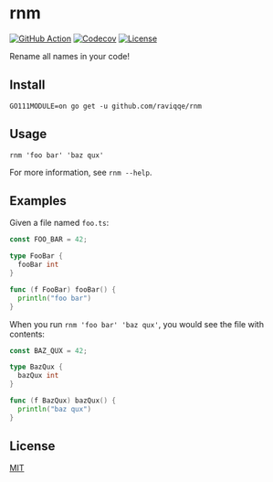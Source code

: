 # rnm

[![GitHub Action](https://img.shields.io/github/workflow/status/raviqqe/rnm/test?style=flat-square)](https://github.com/raviqqe/rnm/actions)
[![Codecov](https://img.shields.io/codecov/c/github/raviqqe/rnm.svg?style=flat-square)](https://codecov.io/gh/raviqqe/rnm)
[![License](https://img.shields.io/github/license/raviqqe/rnm.svg?style=flat-square)](LICENSE)

Rename all names in your code!

## Install

```
GO111MODULE=on go get -u github.com/raviqqe/rnm
```

## Usage

```
rnm 'foo bar' 'baz qux'
```

For more information, see `rnm --help`.

## Examples

Given a file named `foo.ts`:

```go
const FOO_BAR = 42;

type FooBar {
  fooBar int
}

func (f FooBar) fooBar() {
  println("foo bar")
}
```

When you run `rnm 'foo bar' 'baz qux'`, you would see the file with contents:

```go
const BAZ_QUX = 42;

type BazQux {
  bazQux int
}

func (f BazQux) bazQux() {
  println("baz qux")
}
```

## License

[MIT](LICENSE)
